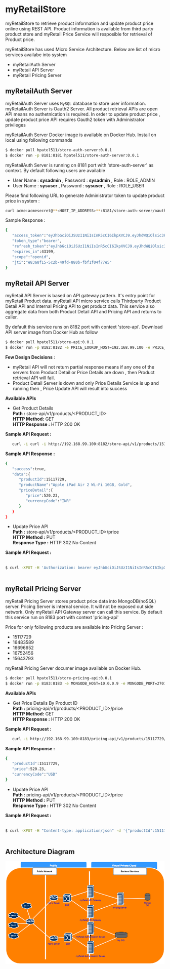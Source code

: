 # myRetailStore
myRetailStore to retrieve product information and update product price online using REST API. Product information is available
from third party product store and myRetail Price Service will resposible for retrieval of Product price.

myRetailStore has used Micro Service Architecture. Below are list of micro services availabe into system
* myRetailAuth Server
* myRetail API Server
* myRetail Pricing Server

## myRetailAuth Server
   myRetailAuth Server uses `MySQL` database to store user information. myRetailAuth Server is Oauth2 Server. All product retrieval 
APIs are open API means no authetnication is required. In order to update product price , update product price API requires Oauth2
token with Administrator privileges

myRetailAuth Server Docker image is available on Docker Hub. Install on local using following commands

```sh
$ docker pull hpatel511/store-auth-server:0.0.1
$ docker run -p 8181:8181 hpatel511/store-auth-server:0.0.1
```

myRetailAuth Server is running on 8181 port with 'store-auth-server' as context. By default following users are available 
* User Name : **sysadmin** , Password : **sysadmin** , Role : ROLE_ADMIN
* User Name : **sysuser** , Password : **sysuser** , Role : ROLE_USER

Please find following URL to generate Administrator token to update product price in system :

```sh
curl acme:acmesecret@**<HOST_IP_ADDRESS>**:8181/store-auth-server/oauth/token -d grant_type=password -d username=sysadmin -d password=sysadmin
```
Sample Response : 

```sh
{
   "access_token":"eyJhbGciOiJSUzI1NiIsInR5cCI6IkpXVCJ9.eyJhdWQiOlsic3RvcmUtb2F1dGgyLXJlc291cmNlIl0sInVzZXJfbmFtZSI6InN5c2FkbWluIiwic2NvcGUiOlsib3BlbmlkIl0sImV4cCI6MTQ3NjY4NjU4OCwiYXV0aG9yaXRpZXMiOlsiUk9MRV9BRE1JTiJdLCJqdGkiOiJlODNhOGYxNS01YzJiLTQ5ZmQtODgwYi1mYmYxZjA0Zjc3ZTUiLCJjbGllbnRfaWQiOiJhY21lIn0.mAG6A8oQex3okyJmiwy7TQwRJ1TG3JYbOThX3qpWcSJRgd-tNUYtSMuk0N2fS_khGQ08fHEfNePb7DoivQsPDk7ioHz7ROuyMAVbnf9pGPeuScXkxy6A3DmTHn7-LzIlMlv7rgBLAsHiSMm966VH427IJcmGYew7h3Lf3X4UVP_zvZSoqvxgKEfK7fBYG5ntHqHa7xWRfICygedWul-cLAZQvo3JU89Nt87foO0U0uacpHqBK8yeHXWuZAVOHnkb84NeE_FiN5lxVHKcE8d4J2xeCcaqY5ECS3AtgaPG24GPSdaXfH6RiJkeDOQXmHAVzgsvmQTaKVRk_Crrx9XqXw",
   "token_type":"bearer",
   "refresh_token":"eyJhbGciOiJSUzI1NiIsInR5cCI6IkpXVCJ9.eyJhdWQiOlsic3RvcmUtb2F1dGgyLXJlc291cmNlIl0sInVzZXJfbmFtZSI6InN5c2FkbWluIiwic2NvcGUiOlsib3BlbmlkIl0sImF0aSI6ImU4M2E4ZjE1LTVjMmItNDlmZC04ODBiLWZiZjFmMDRmNzdlNSIsImV4cCI6MTQ3OTA1OTM1OCwiYXV0aG9yaXRpZXMiOlsiUk9MRV9BRE1JTiJdLCJqdGkiOiJlYjlkYmU5OC03M2E0LTQxNDUtODNhZi02Y2EyNmY2Zjc1ZjAiLCJjbGllbnRfaWQiOiJhY21lIn0.UibOlJ79qP_Qo20cyvHJE8mxxjaT_n1QyFRitt9il8uvVlvZFkxpz4u_1Rzb77RsbDbUNHp4DYrKMw-6ccghYW0t49MF7tKhjPHspsViCd0xbsepOBh_y8AYjurKGjrhxb4en6tctFY0bjIiFJzAeG19bV_HynRUMDUHkBRGzHD30vh5cjfubLxl0tKnFDQvFiaAIJI5thnOw0KMt_N8Wlz_OuwRcqdupZ9QK-IjHHO5eNHwpRGKmI3eLGxDsrQZ0emyLP3liY_1B-edFhHBAHEZ451y5zSbOTtSXLRTsY010UbGzLVZUG986CpdE4XZEkCYrLpDIRLp4YX8mMEfoA",
   "expires_in":43199,
   "scope":"openid",
   "jti":"e83a8f15-5c2b-49fd-880b-fbf1f04f77e5"
}
```

## myRetail API Server
  myRetail API Server is based on API gateway pattern. It's entry point for myRetail Product data. myRetail API micro service 
  calls Thirdparty Product Detail API and Internal Pricing API to get product data. This service also aggregate data from both 
  Product Detail API and Pricing API and returns to caller.
  
  By default this service runs on 8182 port with context 'store-api'. Download API server image from Docker Hub as follow

```sh
$ docker pull hpatel511/store-api:0.0.1
$ docker run -p 8182:8182 -e PRICE_LOOKUP_HOST=192.168.99.100 -e PRICE_LOOKUP_PORT=8183 hpatel511/store-api:0.0.1
```

**Few Design Decisions** :
* myRetail API will not return partial response means if any one of the servers from Product Detail or Price Details are down , then Product retrieval API will fail. 
* Product Detail Server is down and only Price Details Service is up and running then , Price Update API will result 
  into success
  
**Available APIs** <br>
* Get Product Details <br>
**Path :** store-api/v1/products/<PRODUCT_ID> <br>
**HTTP Method:** GET<br>
**HTTP Response :** HTTP 200 OK<br>

**Sample API Request :**
```sh
   curl -i curl -i http://192.168.99.100:8182/store-api/v1/products/15117729
```
**Sample API Response :** 
```sh
{
   "success":true,
   "data":{
      "productId":15117729,
      "productName":"Apple iPad Air 2 Wi-Fi 16GB, Gold",
      "priceDetail":{
         "price":520.23,
         "currencyCode":"INR"
      }
   }
}
```
* Update Price API <br>
**Path :** store-api/v1/products/<PRODUCT_ID>/price<br>
**HTTP Method :** PUT<br>
**Response Type :** HTTP 302 No Content<br>

**Sample API Request :**
```sh

$ curl -XPUT -H 'Authorization: bearer eyJhbGciOiJSUzI1NiIsInR5cCI6IkpXVCJ9.eyJhdWQiOlsic3RvcmUtb2F1dGgyLXJlc291cmNlIl0sInVzZXJfbmFtZSI6InN5c2FkbWluIiwic2NvcGUiOlsib3BlbmlkIl0sImV4cCI6MTQ3NjY4NjU4OCwiYXV0aG9yaXRpZXMiOlsiUk9MRV9BRE1JTiJdLCJqdGkiOiJlODNhOGYxNS01YzJiLTQ5ZmQtODgwYi1mYmYxZjA0Zjc3ZTUiLCJjbGllbnRfaWQiOiJhY21lIn0.mAG6A8oQex3okyJmiwy7TQwRJ1TG3JYbOThX3qpWcSJRgd-tNUYtSMuk0N2fS_khGQ08fHEfNePb7DoivQsPDk7ioHz7ROuyMAVbnf9pGPeuScXkxy6A3DmTHn7-LzIlMlv7rgBLAsHiSMm966VH427IJcmGYew7h3Lf3X4UVP_zvZSoqvxgKEfK7fBYG5ntHqHa7xWRfICygedWul-cLAZQvo3JU89Nt87foO0U0uacpHqBK8yeHXWuZAVOHnkb84NeE_FiN5lxVHKcE8d4J2xeCcaqY5ECS3AtgaPG24GPSdaXfH6RiJkeDOQXmHAVzgsvmQTaKVRk_Crrx9XqXw' -H "Content-type: application/json" -d '{"productId":15117729,"price":520.23,"currencyCode":"INR"}' 'http://192.168.99.100:8182/store-api/v1/products/15117729/price'
 
```

## myRetail Pricing Server

myRetail Pricing Server stores product price data into MongoDB(noSQL) server. Pricing Server is internal service. It will not be exposed out side network. Only myRetail API Gateway server can call this service. By default this service run on 8183 port
with context 'pricing-api'

Price for only following products are available into Pricing Server : 
* 15117729 
* 16483589
* 16696652
* 16752456
* 15643793

myRetail Pricing Server documer image available on Docker Hub. 

```sh
$ docker pull hpatel511/store-pricing-api:0.0.1
$ docker run -p 8183:8183 -e MONGODB_HOST=10.0.0.9 -e MONGODB_PORT=27017 -e MONGODB_DATABASE=my_retail_product_price_db hpatel511/store-pricing-api:0.0.1
```

**Available APIs** <br>
* Get Price Details  By Product ID<br>
**Path :** pricing-api/v1/products/<PRODUCT_ID>/price <br>
**HTTP Method:** GET<br>
**HTTP Response :** HTTP 200 OK<br>

**Sample API Request :**
```sh
   curl -i http://192.168.99.100:8183/pricing-api/v1/products/15117729/price
```
**Sample API Response :** 
```sh
{
   "productId":15117729,
   "price":520.23,
   "currencyCode":"USD"
} 
```
* Update Price API <br>
**Path :** pricing-api/v1/products/<PRODUCT_ID>/price<br>
**HTTP Method :** PUT<br>
**Response Type :** HTTP 302 No Content<br>

**Sample API Request :**

```sh

$ curl -XPUT -H "Content-type: application/json" -d '{"productId":15117729,"price":45.23,"currencyCode":"INR"}' 'http://192.168.99.100:8183/pricing-api/v1/products/15117729/price'
 
```

## Architecture Diagram 
![myimage-alt-tag](https://github.com/hpatel-git/myRetailStore/blob/develop/docs/architecture_diagram.png)
